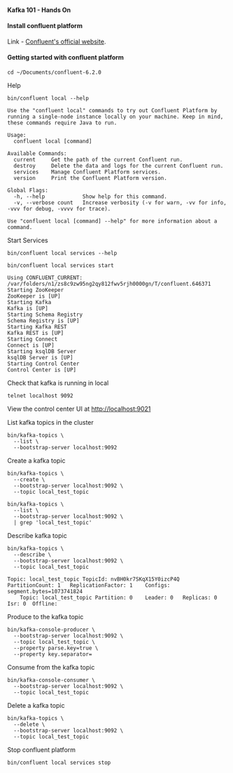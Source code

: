 #### Kafka 101 - Hands On

[comment]: # (A comment starting with three or more !!! marks a slide break.)
[comment]: # (!!!)

#### Install confluent platform

Link - [Confluent's official website](https://www.confluent.io/get-started/?product=software).

[comment]: # (!!!)

#### Getting started with confluent platform

```shell
cd ~/Documents/confluent-6.2.0
```

[comment]: # (!!!)

Help

```shell
bin/confluent local --help
```

```shell
Use the "confluent local" commands to try out Confluent Platform by running a single-node instance locally on your machine. Keep in mind, these commands require Java to run.

Usage:
  confluent local [command]

Available Commands:
  current     Get the path of the current Confluent run.
  destroy     Delete the data and logs for the current Confluent run.
  services    Manage Confluent Platform services.
  version     Print the Confluent Platform version.

Global Flags:
  -h, --help            Show help for this command.
  -v, --verbose count   Increase verbosity (-v for warn, -vv for info, -vvv for debug, -vvvv for trace).

Use "confluent local [command] --help" for more information about a command.
```

[comment]: # (!!!)

Start Services

```shell
bin/confluent local services --help
```

```shell
bin/confluent local services start
```

```shell [2-3|4-5|6-7|8-9|10-11|12-13|14-15]
Using CONFLUENT_CURRENT: /var/folders/n1/zs8c9zw95ng2qy812fwv5rjh0000gn/T/confluent.646371
Starting ZooKeeper
ZooKeeper is [UP]
Starting Kafka
Kafka is [UP]
Starting Schema Registry
Schema Registry is [UP]
Starting Kafka REST
Kafka REST is [UP]
Starting Connect
Connect is [UP]
Starting ksqlDB Server
ksqlDB Server is [UP]
Starting Control Center
Control Center is [UP]
```

[comment]: # (!!!)

Check that kafka is running in local

```shell
telnet localhost 9092
```

[comment]: # (!!!)

View the control center UI at [http://localhost:9021](http://localhost:9021)

[comment]: # (!!!)

List kafka topics in the cluster

```shell
bin/kafka-topics \
  --list \
  --bootstrap-server localhost:9092
```

[comment]: # (!!!)

Create a kafka topic

```shell
bin/kafka-topics \
  --create \
  --bootstrap-server localhost:9092 \
  --topic local_test_topic
```

```shell
bin/kafka-topics \
  --list \
  --bootstrap-server localhost:9092 \
  | grep 'local_test_topic'
```

[comment]: # (!!!)

Describe kafka topic

```shell
bin/kafka-topics \
  --describe \
  --bootstrap-server localhost:9092 \
  --topic local_test_topic
```

```shell
Topic: local_test_topic	TopicId: nvBH0kr7SKqX15Y0izcP4Q	PartitionCount: 1	ReplicationFactor: 1	Configs: segment.bytes=1073741824
	Topic: local_test_topic	Partition: 0	Leader: 0	Replicas: 0	Isr: 0	Offline: 
```

[comment]: # (!!!)

Produce to the kafka topic

```shell
bin/kafka-console-producer \
  --bootstrap-server localhost:9092 \
  --topic local_test_topic \
  --property parse.key=true \
  --property key.separator=
```

[comment]: # (!!!)

Consume from the kafka topic

```shell
bin/kafka-console-consumer \
  --bootstrap-server localhost:9092 \
  --topic local_test_topic
```

[comment]: # (!!!)

Delete a kafka topic

```shell
bin/kafka-topics \
  --delete \
  --bootstrap-server localhost:9092 \
  --topic local_test_topic
```

[comment]: # (!!!)

Stop confluent platform

```shell
bin/confluent local services stop
```
